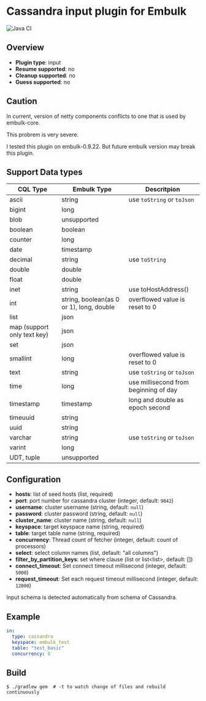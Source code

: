 # Cassandra input plugin for Embulk
![Java CI](https://github.com/joker1007/embulk-input-cassandra/workflows/Java%20CI/badge.svg)

## Overview

* **Plugin type**: input
* **Resume supported**: no
* **Cleanup supported**: no
* **Guess supported**: no

## Caution
In current, version of netty components conflicts to one that is used by embulk-core.

This probrem is very severe.

I tested this plugin on embulk-0.9.22.
But future embulk version may break this plugin.

## Support Data types

| CQL Type                    | Embulk Type                              | Descritpion                           |
| --------                    | -----------                              | --------------                        |
| ascii                       | string                                   | use `toString` or `toJson`            |
| bigint                      | long                                     |                                       |
| blob                        | unsupported                              |                                       |
| boolean                     | boolean                                  |                                       |
| counter                     | long                                     |                                       |
| date                        | timestamp                                |                                       |
| decimal                     | string                                   | use `toString`                        |
| double                      | double                                   |                                       |
| float                       | double                                   |                                       |
| inet                        | string                                   | use toHostAddress()                   |
| int                         | string, boolean(as 0 or 1), long, double | overflowed value is reset to 0        |
| list                        | json                                     |                                       |
| map (support only text key) | json                                     |                                       |
| set                         | json                                     |                                       |
| smallint                    | long                                     | overflowed value is reset to 0        |
| text                        | string                                   | use `toString` or `toJson`            |
| time                        | long                                     | use millisecond from beginning of day |
| timestamp                   | timestamp                                | long and double as epoch second       |
| timeuuid                    | string                                   |
| uuid                        | string                                   |
| varchar                     | string                                   | use `toString` or `toJson`            |
| varint                      | long                                     |                                       |
| UDT, tuple                  | unsupported                              |                                       |

## Configuration

- **hosts**: list of seed hosts (list<string>, required)
- **port**: port number for cassandra cluster (integer, default: `9042`)
- **username**: cluster username (string, default: `null`)
- **password**: cluster password (string, default: `null`)
- **cluster_name**: cluster name (string, default: `null`)
- **keyspace**: target keyspace name (string, required)
- **table**: target table name (string, required)
- **concurrency**: Thread count of fetcher (integer, default: count of processors)
- **select**: select column names (list<string>, default: "all columns")
- **filter_by_partition_keys**: set where clause (list<string> or list<list<string>>, default: [])
- **connect_timeout**: Set connect timeout millisecond (integer, default: `5000`)
- **request_timeout**: Set each request timeout millisecond (integer, default: `12000`)

Input schema is detected automatically from schema of Cassandra.

## Example

```yaml
in:
  type: cassandra
  keyspace: embulk_test
  table: "test_basic"
  concurrency: 8
```


## Build

```
$ ./gradlew gem  # -t to watch change of files and rebuild continuously
```
